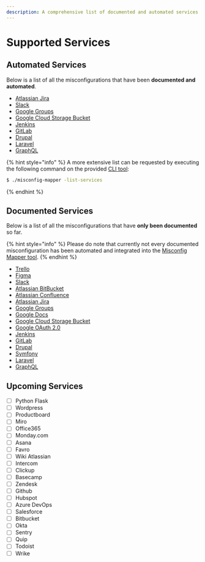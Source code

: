 ```yaml
---
description: A comprehensive list of documented and automated services.
---
```


# Supported Services

## Automated Services

Below is a list of all the misconfigurations that have been **documented and automated**.

* [Atlassian Jira](../services/atlassian-jira/)
* [Slack](../services/slack/)
* [Google Groups](../services/google-groups/)
* [Google Cloud Storage Bucket](../services/google-cloud-storage-bucket/)
* [Jenkins](../services/jenkins/)
* [GitLab](../services/gitlab/)
* [Drupal](../services/drupal/)
* [Laravel](../services/laravel/)
* [GraphQL](../services/graphql/)

{% hint style="info" %}
A more extensive list can be requested by executing the following command on the provided [CLI tool](cli-tool.md):

```bash
$ ./misconfig-mapper -list-services
```
{% endhint %}

## Documented Services

Below is a list of all the misconfigurations that have **only been documented** so far.

{% hint style="info" %}
Please do note that currently not every documented misconfiguration has been automated and integrated into the [Misconfig Mapper tool](cli-tool.md).
{% endhint %}

* [Trello](../services/trello/)
* [Figma](../services/figma/)
* [Slack](../services/slack/)
* [Atlassian BitBucket](../services/atlassian-bitbucket/)
* [Atlassian Confluence](../services/atlassian-confluence/)
* [Atlassian Jira](../services/atlassian-jira/)
* [Google Groups](../services/google-groups/)
* [Google Docs](../services/google-docs/)
* [Google Cloud Storage Bucket](../services/google-cloud-storage-bucket/)
* [Google OAuth 2.0](https://github.com/intigriti/service-scanner-docs/blob/gitbook/services/google-oauth-2.0)
* [Jenkins](../services/jenkins/)
* [GitLab](../services/gitlab/)
* [Drupal](../services/drupal/)
* [Symfony](../services/symfony-php/)
* [Laravel](../services/laravel/)
* [GraphQL](../services/graphql/)

## Upcoming Services

* [ ] Python Flask
* [ ] Wordpress
* [ ] Productboard
* [ ] Miro
* [ ] Office365
* [ ] Monday.com
* [ ] Asana
* [ ] Favro
* [ ] Wiki Atlassian
* [ ] Intercom
* [ ] Clickup
* [ ] Basecamp
* [ ] Zendesk
* [ ] Github
* [ ] Hubspot
* [ ] Azure DevOps
* [ ] Salesforce
* [ ] Bitbucket
* [ ] Okta
* [ ] Sentry
* [ ] Quip
* [ ] Todoist
* [ ] Wrike
